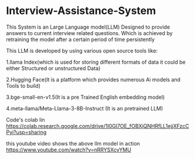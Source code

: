 # Interview-Assistance-System


This System is an Large Language model(LLM) Designed to provide answers to current interview related questions.
 Which is achieved by retraining the model after a certain period of time persistently

This LLM is developed by using various open source tools like:

1.llama Index(which is used for storing different formats of data it could be either Structured or unstructured Data)

2.Hugging Face(It is a platform which provides numerous Ai models and Tools to build)

3.bge-small-en-v1.5(It is a pre Trained English embedding model)

4.meta-llama/Meta-Llama-3-8B-Instruct (It is an pretrained LLM)
 
Code's colab lin https://colab.research.google.com/drive/1I0Gl7OE_fOBXjQNHRfLL1ejjXFzcCPyi?usp=sharing

this youtube video shows the above llm model in action
https://www.youtube.com/watch?v=nRRYSXcvYMU
